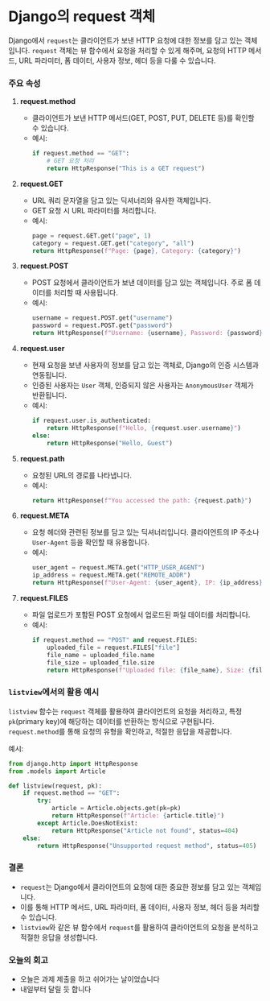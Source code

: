 # Django의 request 객체

Django에서 `request`는 클라이언트가 보낸 HTTP 요청에 대한 정보를 담고 있는 객체입니다. `request` 객체는 뷰 함수에서 요청을 처리할 수 있게 해주며, 요청의 HTTP 메서드, URL 파라미터, 폼 데이터, 사용자 정보, 헤더 등을 다룰 수 있습니다.

### 주요 속성
1. **request.method**
   - 클라이언트가 보낸 HTTP 메서드(GET, POST, PUT, DELETE 등)를 확인할 수 있습니다.
   - 예시:
     ```python
     if request.method == "GET":
         # GET 요청 처리
         return HttpResponse("This is a GET request")
     ```

2. **request.GET**
   - URL 쿼리 문자열을 담고 있는 딕셔너리와 유사한 객체입니다.
   - GET 요청 시 URL 파라미터를 처리합니다.
   - 예시:
     ```python
     page = request.GET.get("page", 1)
     category = request.GET.get("category", "all")
     return HttpResponse(f"Page: {page}, Category: {category}")
     ```

3. **request.POST**
   - POST 요청에서 클라이언트가 보낸 데이터를 담고 있는 객체입니다. 주로 폼 데이터를 처리할 때 사용됩니다.
   - 예시:
     ```python
     username = request.POST.get("username")
     password = request.POST.get("password")
     return HttpResponse(f"Username: {username}, Password: {password}")
     ```

4. **request.user**
   - 현재 요청을 보낸 사용자의 정보를 담고 있는 객체로, Django의 인증 시스템과 연동됩니다.
   - 인증된 사용자는 `User` 객체, 인증되지 않은 사용자는 `AnonymousUser` 객체가 반환됩니다.
   - 예시:
     ```python
     if request.user.is_authenticated:
         return HttpResponse(f"Hello, {request.user.username}")
     else:
         return HttpResponse("Hello, Guest")
     ```

5. **request.path**
   - 요청된 URL의 경로를 나타냅니다.
   - 예시:
     ```python
     return HttpResponse(f"You accessed the path: {request.path}")
     ```

6. **request.META**
   - 요청 헤더와 관련된 정보를 담고 있는 딕셔너리입니다. 클라이언트의 IP 주소나 `User-Agent` 등을 확인할 때 유용합니다.
   - 예시:
     ```python
     user_agent = request.META.get("HTTP_USER_AGENT")
     ip_address = request.META.get("REMOTE_ADDR")
     return HttpResponse(f"User-Agent: {user_agent}, IP: {ip_address}")
     ```

7. **request.FILES**
   - 파일 업로드가 포함된 POST 요청에서 업로드된 파일 데이터를 처리합니다.
   - 예시:
     ```python
     if request.method == "POST" and request.FILES:
         uploaded_file = request.FILES["file"]
         file_name = uploaded_file.name
         file_size = uploaded_file.size
         return HttpResponse(f"Uploaded file: {file_name}, Size: {file_size}")
     ```

### `listview`에서의 활용 예시
`listview` 함수는 `request` 객체를 활용하여 클라이언트의 요청을 처리하고, 특정 `pk`(primary key)에 해당하는 데이터를 반환하는 방식으로 구현됩니다. `request.method`를 통해 요청의 유형을 확인하고, 적절한 응답을 제공합니다.

예시:
```python
from django.http import HttpResponse
from .models import Article

def listview(request, pk):
    if request.method == "GET":
        try:
            article = Article.objects.get(pk=pk)
            return HttpResponse(f"Article: {article.title}")
        except Article.DoesNotExist:
            return HttpResponse("Article not found", status=404)
    else:
        return HttpResponse("Unsupported request method", status=405)
```

### 결론
- `request`는 Django에서 클라이언트의 요청에 대한 중요한 정보를 담고 있는 객체입니다.
- 이를 통해 HTTP 메서드, URL 파라미터, 폼 데이터, 사용자 정보, 헤더 등을 처리할 수 있습니다.
- `listview`와 같은 뷰 함수에서 `request`를 활용하여 클라이언트의 요청을 분석하고 적절한 응답을 생성합니다.

### 오늘의 회고
- 오늘은 과제 제출을 하고 쉬어가는 날이었습니다
- 내일부터 달릴 듯 합니다